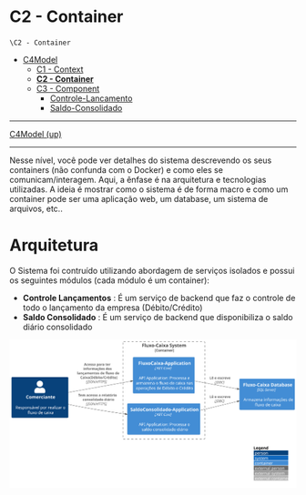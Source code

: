 # C2 - Container

`\C2 - Container`

* [C4Model](../README.md)
  * [C1 - Context](../C1%20-%20Context/README.md)
  * [**C2 - Container**](../C2%20-%20Container/README.md)
  * [C3 - Component](../C3%20-%20Component/README.md)
    * [Controle-Lancamento](../C3%20-%20Component/Controle-Lancamento/README.md)
    * [Saldo-Consolidado](../C3%20-%20Component/Saldo-Consolidado/README.md)

---

[C4Model (up)](../README.md)

---

Nesse nível, você pode ver detalhes do sistema descrevendo os seus containers (não confunda com o Docker) e como eles se comunicam/interagem. Aqui, a ênfase é na arquitetura e tecnologias utilizadas. A ideia é mostrar como o sistema é de forma macro e como um container pode ser uma aplicação web, um database, um sistema de arquivos, etc..

# Arquitetura

O Sistema foi contruído utilizando abordagem de serviços isolados e possui os seguintes módulos (cada módulo é um container):

- **Controle Lançamentos** : É um serviço de backend que faz o controle de todo o lançamento da empresa (Débito/Crédito)
- **Saldo Consolidado** : É um serviço de backend que disponibiliza o saldo diário consolidado

![diagram](c2.svg)